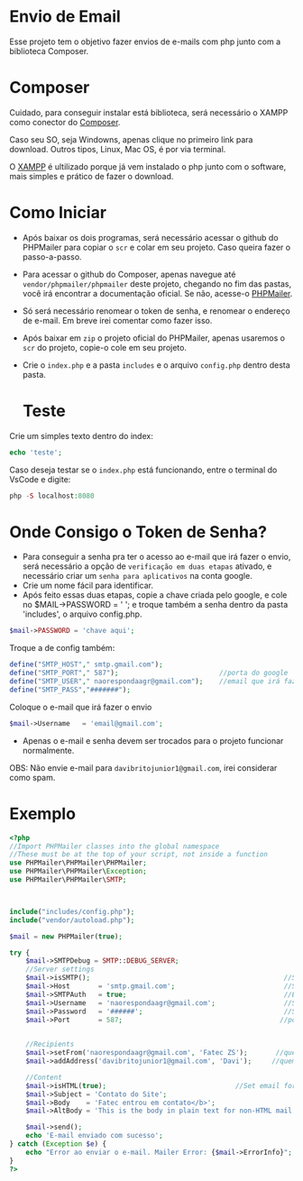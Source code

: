 # Envio de Email
Esse projeto tem o objetivo fazer envios de e-mails com php junto com a biblioteca Composer. 
# Composer
Cuidado, para conseguir instalar está biblioteca, será necessário o XAMPP como conector do [Composer](https://getcomposer.org/download/).

Caso seu SO, seja Windowns, apenas clique no primeiro link para download. Outros tipos, Linux, Mac OS, é por via terminal.

O [XAMPP](https://www.apachefriends.org/download.html) é ultilizado porque já vem instalado o php junto com o software, mais simples e prático de fazer o download.

# Como Iniciar

- Após baixar os dois programas, será necessário acessar o github do PHPMailer para copiar o `scr` e colar em seu projeto. Caso queira fazer o passo-a-passo.
  
- Para acessar o github do Composer, apenas navegue até `vendor/phpmailer/phpmailer` deste projeto, chegando no fim das pastas, você irá encontrar a documentação oficial. Se não, acesse-o [PHPMailer](https://github.com/PHPMailer/PHPMailer).
- Só será necessário renomear o token de senha, e renomear o endereço de e-mail. Em breve irei comentar como fazer isso.
- Após baixar em `zip` o projeto oficial do PHPMailer, apenas usaremos o `scr` do projeto, copie-o cole em seu projeto.
- Crie o `index.php` e a pasta `includes` e o arquivo `config.php` dentro desta pasta.

  # Teste
Crie um simples texto dentro do index:
```php
echo 'teste';
```
Caso deseja testar se o `index.php` está funcionando, entre o terminal do VsCode e digite:
```php
php -S localhost:8080
```

# Onde Consigo o Token de Senha?

- Para conseguir a senha pra ter o acesso ao e-mail que irá fazer o envio, será necessário a opção de `verificação em duas etapas` ativado, e necessário criar um `senha para aplicativos` na conta google.
- Crie um nome fácil para identificar.
- Após feito essas duas etapas, copie a chave criada pelo google, e cole no $MAIL->PASSWORD = ' '; e troque também a senha dentro da pasta 'includes', o arquivo config.php.
  
```php
$mail->PASSWORD = 'chave aqui';
```
Troque a de config também:
```php
define("SMTP_HOST"," smtp.gmail.com");              
define("SMTP_PORT"," 587");                         //porta do google
define("SMTP_USER"," naorespondaagr@gmail.com");    //email que irá fazer o envio
define("SMTP_PASS","#######");     
```
Coloque o e-mail que irá fazer o envio
```php
$mail->Username   = 'email@gmail.com'; 
```

- Apenas o e-mail e senha devem ser trocados para o projeto funcionar normalmente.

OBS: Não envie e-mail para `davibritojunior1@gmail.com`, irei considerar como spam.
# Exemplo

```php
<?php
//Import PHPMailer classes into the global namespace
//These must be at the top of your script, not inside a function
use PHPMailer\PHPMailer\PHPMailer;
use PHPMailer\PHPMailer\Exception;
use PHPMailer\PHPMailer\SMTP;



include("includes/config.php");
include("vendor/autoload.php");

$mail = new PHPMailer(true);

try {
    $mail->SMTPDebug = SMTP::DEBUG_SERVER;
    //Server settings
    $mail->isSMTP();                                                //Send using SMTP
    $mail->Host       = 'smtp.gmail.com';                           //Set the SMTP server to send through
    $mail->SMTPAuth   = true;                                       //Enable SMTP authentication
    $mail->Username   = 'naorespondaagr@gmail.com';                 //SMTP username
    $mail->Password   = '######';                                   //SMTP password
    $mail->Port       = 587;                                       //porta do goole
    

    //Recipients
    $mail->setFrom('naorespondaagr@gmail.com', 'Fatec ZS');       //quem entrou em contato
    $mail->addAddress('davibritojunior1@gmail.com', 'Davi');     //quem irá receber o email

    //Content
    $mail->isHTML(true);                                //Set email format to HTML
    $mail->Subject = 'Contato do Site';
    $mail->Body    = 'Fatec entrou em contato</b>';
    $mail->AltBody = 'This is the body in plain text for non-HTML mail clients';        //caso o navegador nao tenha html para fazer a leitura

    $mail->send();
    echo 'E-mail enviado com sucesso';
} catch (Exception $e) {
    echo "Error ao enviar o e-mail. Mailer Error: {$mail->ErrorInfo}";
}
?>
```

  
  

